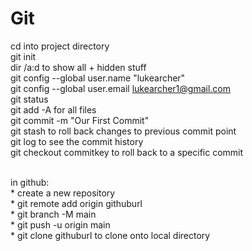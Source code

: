 # Git

cd into project directory<br>
git init<br>
dir /a:d to show all + hidden stuff<br>
git config --global user.name "lukearcher"<br>
git config --global user.email lukearcher1@gmail.com<br>
git status<br>
git add -A for all files<br>
git commit -m "Our First Commit"<br>
git stash to roll back changes to previous commit point<br>
git log to see the commit history<br>
git checkout commitkey to roll back to a specific commit<br>

<br>
in github:<br>
* create a new repository<br>
* git remote add origin githuburl<br>
* git branch -M main<br>
* git push -u origin main<br>
* git clone githuburl to clone onto local directory<br>
